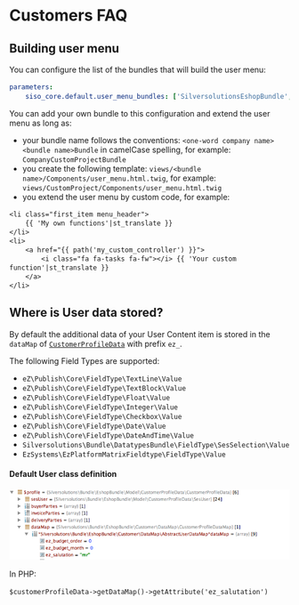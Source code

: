 # Customers FAQ

## Building user menu

You can configure the list of the bundles that will build the user menu:

``` yaml
parameters:
    siso_core.default.user_menu_bundles: ['SilversolutionsEshopBundle', 'SisoCustomerCenterBundle', 'SisoOrderHistoryBundle']
```

You can add your own bundle to this configuration and extend the user menu as long as:

- your bundle name follows the conventions: `<one-word company name><bundle name>Bundle` in camelCase spelling, for example: `CompanyCustomProjectBundle`
- you create the following template: `views/<bundle name>/Components/user_menu.html.twig`, for example: `views/CustomProject/Components/user_menu.html.twig`
- you extend the user menu by custom code, for example:

``` html+twig
<li class="first_item menu_header">
    {{ 'My own functions'|st_translate }}
</li>
<li>
    <a href="{{ path('my_custom_controller') }}">
        <i class="fa fa-tasks fa-fw"></i> {{ 'Your custom function'|st_translate }}
    </a>
</li>
```

## Where is User data stored?

By default the additional data of your User Content item is stored in the `dataMap` of [`CustomerProfileData`](customers_api/customer_profile_data_components/customer_profile_data_services.md) with prefix `ez_`.

The following Field Types are supported:

- `eZ\Publish\Core\FieldType\TextLine\Value`
- `eZ\Publish\Core\FieldType\TextBlock\Value`
- `eZ\Publish\Core\FieldType\Float\Value`
- `eZ\Publish\Core\FieldType\Integer\Value`
- `eZ\Publish\Core\FieldType\Checkbox\Value`
- `eZ\Publish\Core\FieldType\Date\Value`
- `eZ\Publish\Core\FieldType\DateAndTime\Value`
- `Silversolutions\Bundle\DatatypesBundle\FieldType\SesSelection\Value`
- `EzSystems\EzPlatformMatrixFieldtype\FieldType\Value`

#### Default User class definition

![](../img/customers_faq.png)

In PHP:

`$customerProfileData->getDataMap()->getAttribute('ez_salutation')`
